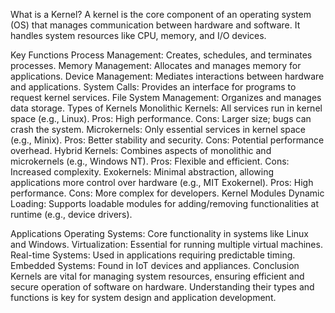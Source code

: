 What is a Kernel?
A kernel is the core component of an operating system (OS) that manages communication between hardware and software. It handles system resources like CPU, memory, and I/O devices.

Key Functions
Process Management: Creates, schedules, and terminates processes.
Memory Management: Allocates and manages memory for applications.
Device Management: Mediates interactions between hardware and applications.
System Calls: Provides an interface for programs to request kernel services.
File System Management: Organizes and manages data storage.
Types of Kernels
Monolithic Kernels: All services run in kernel space (e.g., Linux).
Pros: High performance.
Cons: Larger size; bugs can crash the system.
Microkernels: Only essential services in kernel space (e.g., Minix).
Pros: Better stability and security.
Cons: Potential performance overhead.
Hybrid Kernels: Combines aspects of monolithic and microkernels (e.g., Windows NT).
Pros: Flexible and efficient.
Cons: Increased complexity.
Exokernels: Minimal abstraction, allowing applications more control over hardware (e.g., MIT Exokernel).
Pros: High performance.
Cons: More complex for developers.
Kernel Modules
Dynamic Loading: Supports loadable modules for adding/removing functionalities at runtime (e.g., device drivers).

Applications
Operating Systems: Core functionality in systems like Linux and Windows.
Virtualization: Essential for running multiple virtual machines.
Real-time Systems: Used in applications requiring predictable timing.
Embedded Systems: Found in IoT devices and appliances.
Conclusion
Kernels are vital for managing system resources, ensuring efficient and secure operation of software on hardware. Understanding their types and functions is key for system design and application development.
